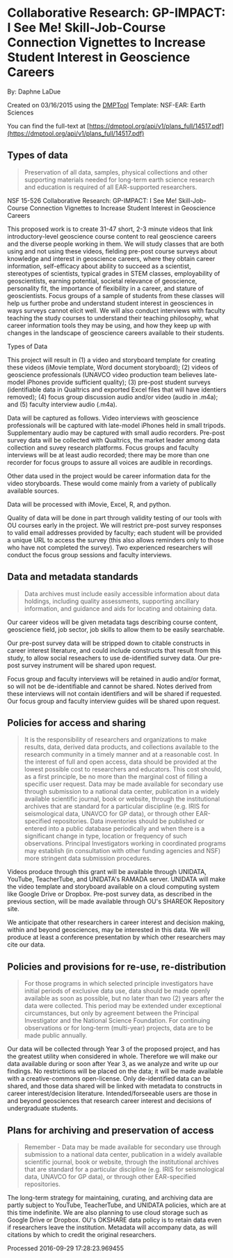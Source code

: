 # Collaborative Research: GP-IMPACT: I See Me! Skill-Job-Course Connection Vignettes to Increase Student Interest in Geoscience Careers

By: Daphne LaDue

Created on 03/16/2015 using the [DMPTool](https://dmp.cdlib.org/) Template: NSF-EAR: Earth Sciences

You can find the full-text at [https://dmptool.org/api/v1/plans_full/14517.pdf](https://dmptool.org/api/v1/plans_full/14517.pdf) 

## Types of data

> Preservation of all data, samples, physical collections and other supporting materials needed for long-term earth science research and education is required of all EAR-supported researchers.

NSF 15-526 Collaborative Research: GP-IMPACT: I See Me! Skill-Job-Course Connection Vignettes to Increase Student Interest in Geoscience Careers

This proposed work is to create 31-47 short, 2-3 minute videos that link introductory-level geoscience course content to real geoscience careers and the diverse people working in them. We will study classes that are both using and not using these videos, fielding pre-post course surveys about knowledge and interest in geoscience careers, where they obtain career information, self-efficacy about ability to succeed as a scientist, stereotypes of scientists, typical grades in STEM classes, employability of geoscientists, earning potential, societal relevance of geoscience, personality fit, the importance of flexibility in a career, and stature of geoscientists. Focus groups of a sample of students from these classes will help us further probe and understand student interest in geosciences in ways surveys cannot elicit well. We will also conduct interviews with faculty teaching the study courses to understand their teaching philosophy, what career information tools they may be using, and how they keep up with changes in the landscape of geoscience careers available to their students.

Types of Data

This project will result in (1) a video and storyboard template for creating these videos (iMovie template, Word document storyboard); (2) videos of geoscience professionals (UNAVCO video production team believes late-model iPhones provide sufficient quality); (3) pre-post student surveys (identifiable data in Qualtrics and exported Excel files that will have identiers removed); (4) focus group discussion audio and/or video (audio in .m4a); and (5) faculty interview audio (.m4a).

Data will be captured as follows. Video interviews with geoscience professionals will be captured with late-model iPhones held in small tripods. Supplementary audio may be captured with small audio recorders. Pre-post survey data will be collected with Qualtrics, the market leader among data collection and suvey research platforms. Focus groups and faculty interviews will be at least audio recorded; there may be more than one recorder for focus groups to assure all voices are audible in recordings.

Other data used in the project would be career information data for the video storyboards. These would come mainly from a variety of publically available sources.

Data will be processed with iMovie, Excel, R, and python.

Quality of data will be done in part through validity testing of our tools with OU courses early in the project. We will restrict pre-post survey responses to valid email addresses provided by faculty; each student will be provided a unique URL to access the survey (this also allows reminders only to those who have not completed the survey). Two experienced researchers will conduct the focus group sessions and faculty interviews.


## Data and metadata standards

> Data archives must include easily accessible information about data holdings, including quality assessments, supporting ancillary information, and guidance and aids for locating and obtaining data.

Our career videos will be given metadata tags describing course content, geoscience field, job sector, job skills to allow them to be easily searchable.

Our pre-post survey data will be stripped down to citable constructs in career interest literature, and could include constructs that result from this study, to allow social reseachers to use de-identified survey data. Our pre-post survey instrument will be shared upon request.

Focus group and faculty interviews will be retained in audio and/or format, so will not be de-identifiable and cannot be shared. Notes derived from these interviews will not contain identifiers and will be shared if requested. Our focus group and faculty interview guides will be shared upon request.


## Policies for access and sharing

> It is the responsibility of researchers and organizations to make results, data, derived data products, and collections available to the research community in a timely manner and at a reasonable cost.  In the interest of full and open access, data should be provided at the lowest possible cost to researchers and educators. This cost should, as a first principle, be no more than the marginal cost of filling a specific user request. Data may be made available for secondary use through submission to a national data center, publication in a widely available scientific journal, book or website, through the institutional archives that are standard for a particular discipline (e.g. IRIS for seismological data, UNAVCO for GP data), or through other EAR-specified repositories. Data inventories should be published or entered into a public database periodically and when there is a significant change in type, location or frequency of such observations. Principal Investigators working in coordinated programs may establish (in consultation with other funding agencies and NSF) more stringent data submission procedures.

Videos produce through this grant will be available through UNIDATA, YouTube, TeacherTube, and UNIDATA's RAMADA server. UNIDATA will make the video template and storyboard available on a cloud computing system like Google Drive or Dropbox. Pre-post survey data, as described in the previous section, will be made available through OU's SHAREOK Repository site.

We anticipate that other researchers in career interest and decision making, within and beyond geosciences, may be interested in this data. We will produce at least a conference presentation by which other researchers may cite our data.


## Policies and provisions for re-use, re-distribution

> For those programs in which selected principle investigators have initial periods of exclusive data use, data should be made openly available as soon as possible, but no later than two (2) years after the data were collected. This period may be extended under exceptional circumstances, but only by agreement between the Principal Investigator and the National Science Foundation. For continuing observations or for long-term (multi-year) projects, data are to be made public annually.

Our data will be collected through Year 3 of the proposed project, and has the greatest utility when considered in whole. Therefore we will make our data available during or soon after Year 3, as we analyze and write up our findings. No restrictions will be placed on the data; it will be made available with a creative-commons open-license. Only de-identified data can be shared, and those data shared will be linked with metadata to constructs in career interest/decision literature. Intended/forseeable users are those in and beyond geosciences that research career interest and decisions of undergraduate students.


## Plans for archiving and preservation of access

> Remember - Data may be made available for secondary use through submission to a national data center, publication in a widely available scientific journal, book or website, through the institutional archives that are standard for a particular discipline (e.g. IRIS for seismological data, UNAVCO for GP data), or through other EAR-specified repositories.

The long-term strategy for maintaining, curating, and archiving data are partly subject to YouTube, TeacherTube, and UNIDATA policies, which are at this time indefinite. We are also planning to use cloud storage such as Google Drive or Dropbox. OU's OKSHARE data policy is to retain data even if researchers leave the institution. Metadata will accompany data, as will citations by which to credit the original researchers.


Processed 2016-09-29 17:28:23.969455
